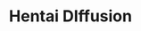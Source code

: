 ---
layout: post
title: "Hentai DIffusion"
image: https://i3.lensdump.com/i/T4L9gH.png
model_count: 4
---